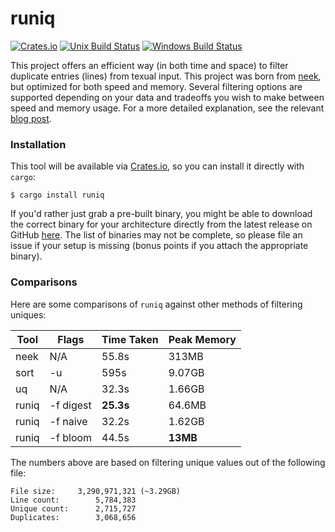 # runiq
[![Crates.io](https://img.shields.io/crates/v/runiq.svg)](https://crates.io/crates/runiq) [![Unix Build Status](https://img.shields.io/travis/whitfin/runiq.svg?label=unix)](https://travis-ci.org/whitfin/runiq) [![Windows Build Status](https://img.shields.io/appveyor/ci/whitfin/runiq.svg?label=win)](https://ci.appveyor.com/project/whitfin/runiq)

This project offers an efficient way (in both time and space) to filter duplicate entries (lines) from texual input. This project was born from [neek](https://github.com/whitfin/neek), but optimized for both speed and memory. Several filtering options are supported depending on your data and tradeoffs you wish to make between speed and memory usage. For a more detailed explanation, see the relevant [blog post](https://whitfin.io/filtering-unique-logs-using-rust/).

### Installation

This tool will be available via [Crates.io](https://crates.io/crates/runiq), so you can install it directly with `cargo`:

```shell
$ cargo install runiq
```

If you'd rather just grab a pre-built binary, you might be able to download the correct binary for your architecture directly from the latest release on GitHub [here](https://github.com/whitfin/runiq/releases). The list of binaries may not be complete, so please file an issue if your setup is missing (bonus points if you attach the appropriate binary).

### Comparisons

Here are some comparisons of `runiq` against other methods of filtering uniques:

| Tool  | Flags     | Time Taken     | Peak Memory     |
|-------|-----------|----------------|-----------------|
| neek  | N/A       | 55.8s          | 313MB           |
| sort  | -u        | 595s           | 9.07GB          |
| uq    | N/A       | 32.3s          | 1.66GB          |
| runiq | -f digest | **25.3s**      | 64.6MB          |
| runiq | -f naive  | 32.2s          | 1.62GB          |
| runiq | -f bloom  | 44.5s          | **13MB**        |

The numbers above are based on filtering unique values out of the following file:

```
File size:     3,290,971,321 (~3.29GB)
Line count:        5,784,383
Unique count:      2,715,727
Duplicates:        3,068,656
```
